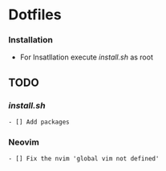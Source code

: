 # Dotfiles
### Installation
  * For Insatllation execute *install.sh* as root

## TODO
  ### *install.sh* 
    - [] Add packages 

  ### Neovim
    - [] Fix the nvim 'global vim not defined'

